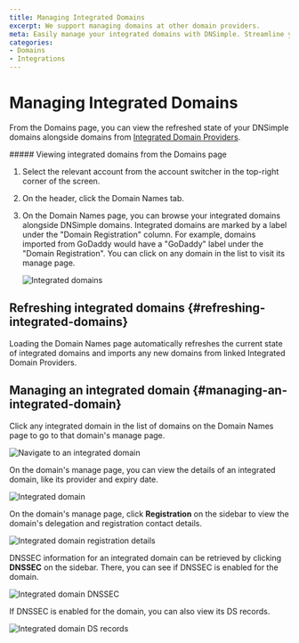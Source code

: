```yaml
---
title: Managing Integrated Domains
excerpt: We support managing domains at other domain providers.
meta: Easily manage your integrated domains with DNSimple. Streamline your domain management across various providers such as GoDaddy, Namecheap, and PorkBun.
categories:
- Domains
- Integrations
---
```


# Managing Integrated Domains

From the Domains page, you can view the refreshed state of your DNSimple domains alongside domains from [Integrated Domain Providers](/articles/integrated-domain-providers/).

<div class="section-steps" markdown="1">
##### Viewing integrated domains from the Domains page

1.  Select the relevant account from the account switcher in the top-right corner of the screen.
1.  On the header, click the <label>Domain Names</label> tab.
1.  On the Domain Names page, you can browse your integrated domains alongside DNSimple domains. Integrated domains are marked by a label under the "Domain Registration" column. For example, domains imported from GoDaddy would have a "GoDaddy" label under the "Domain Registration". You can click on any domain in the list to visit its manage page.

    ![Integrated domains](/files/integrated-domains.png)
</div>

## Refreshing integrated domains {#refreshing-integrated-domains}

Loading the Domain Names page automatically refreshes the current state of integrated domains and imports any new domains from linked Integrated Domain Providers.


## Managing an integrated domain {#managing-an-integrated-domain}

Click any integrated domain in the list of domains on the Domain Names page to go to that domain's manage page.

![Navigate to an integrated domain](/files/integrated-domain-manage.png)

On the domain's manage page, you can view the details of an integrated domain, like its provider and expiry date.

![Integrated domain](/files/integrated-domain.png)

On the domain's manage page, click **Registration** on the sidebar to view the domain's delegation and registration contact details.

![Integrated domain registration details](/files/integrated-domain-registration-details.png)

DNSSEC information for an integrated domain can be retrieved by clicking **DNSSEC** on the sidebar. There, you can see if DNSSEC is enabled for the domain.

![Integrated domain DNSSEC](/files/integrated-domain-dnssec.png)

If DNSSEC is enabled for the domain, you can also view its DS records.

![Integrated domain DS records](/files/integrated-domain-ds-records.png)
